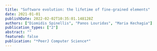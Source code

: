 ```yaml
---
title: "Software evolution: the lifetime of fine-grained elements"
date: 2021-01-01
publishDate: 2022-02-02T10:35:01.148128Z
authors: ["Diomidis Spinellis", "Panos Louridas", "Maria Kechagia"]
publication_types: ["2"]
abstract: ""
featured: false
publication: "*PeerJ Computer Science*"
---
```


